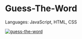 # Guess-The-Word
Languages: JavaScript, HTML, CSS

[![guess-the-word](https://user-images.githubusercontent.com/36923806/210901083-fba7fd00-f8b4-46f9-a4c9-0f0176558a26.png)](https://francescabambozzi.github.io/Guess-The-Word/)
